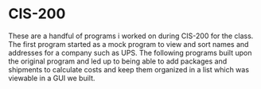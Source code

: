 # CIS-200
These are a handful of programs i worked on during CIS-200 for the class.
The first program started as a mock program to view and sort names and addresses for a company such as UPS. The following programs built upon the original program and led up to being able to add packages and shipments to calculate costs and keep them organized in a list which was viewable in a GUI we built.
